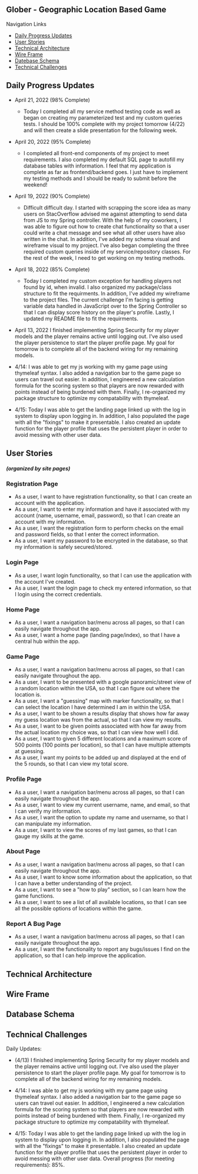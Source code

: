 ## Glober - Geographic Location Based Game

Navigation Links
- [Daily Progress Updates](#Daily-Progress)
- [User Stories](#User-Stories)
- [Technical Architecture](#Technical-Architecture)
- [Wire Frame](#Wire-Frame)
- [Datebase Schema](#Datebase-Schema)
- [Technical Challenges](#Technical-Challenges)

## Daily Progress Updates

- April 21, 2022 (98% Complete)
  - Today I completed all my service method testing code as well as began on creating my parameterized test and my custom queries tests. I should be 100% complete with my project tomorrow (4/22) and will then create a slide presentation for the following week.

- April 20, 2022 (95% Complete)
  - I completed all front-end components of my project to meet requirements. I also completed my default SQL page to autofill my database tables with information. I feel that my application is complete as far as frontend/backend goes. I just have to implement my testing methods and I should be ready to submit before the weekend!

- April 19, 2022 (90% Complete)
  - Difficult difficult day. I started with scrapping the score idea as many users on StacOverflow advised me against attempting to send data from JS to my Spring controller. With the help of my coworkers, I was able to figure out how to create chat functionality so that a user could write a chat message and see what all other users have also written in the chat. In addition, I've added my schema visual and wireframe visual to my project. I've also began completing the three required custom queries inside of my service/repository classes. For the rest of the week, I need to get working on my testing methods.

- April 18, 2022 (85% Complete)  
  - Today I completed my custom exception for handling players not found by id, when invalid. I also organized my package/class structure to fit the requirments. In addition, I've added my wireframe to the project files. The current challenge I'm facing is getting variable data handled in JavaScript over to the Spring Controller so that I can display score history on the player's profile. Lastly, I updated my README file to fit the requirments.

- April 13, 2022  I finished implementing Spring Security for my player models and the player remains active until logging out. I've also used the player persistence to start the
player profile page. My goal for tomorrow is to complete all of the backend wiring for my remaining models.

- 4/14: I was able to get my js working with my game page using thymeleaf syntax. I also added a navigation bar to the game page so users can travel out easier. In 
addition, I engineered a new calculation formula for the scoring system so that players are now rewarded with points instead of being burdened with them. Finally, I 
re-organized my package structure to optimize my compatability with thymeleaf.

- 4/15: Today I was able to get the landing page linked up with the log in system to display upon logging in. In addition, I also populated the page with all the 
"fixings" to make it presentable. I also created an update function for the player profile that uses the persistent player in order to avoid messing with other user data.

## User Stories
##### (organized by site pages)

### Registration Page
- As a user, I want to have registration functionality, so that I can create an account with the application.
- As a user, I want to enter my information and have it associated with my account (name, username, email, password), so that I can create an account with my information.
- As a user, I want the registration form to perform checks on the email and password fields, so that I enter the correct information.
- As a user, I want my password to be encrypted in the database, so that my information is safely secured/stored.

### Login Page
- As a user, I want login functionality, so that I can use the application with the account I've created.
- As a user, I want the login page to check my entered information, so that I login using the correct credentials.

### Home Page
- As a user, I want a navigation bar/menu across all pages, so that I can easily navigate throughout the app.
- As a user, I want a home page (landing page/index), so that I have a central hub within the app.

### Game Page
- As a user, I want a navigation bar/menu across all pages, so that I can easily navigate throughout the app.
- As a user, I want to be presented with a google panoramic/street view of a random location within the USA, so that I can figure out where the location is.
- As a user, I want a "guessing" map with marker functionality, so that I can select the location I have determined I am in within the USA.
- As a user, I want to be shown a results display that shows how far away my guess location was from the actual, so that I can view my results.
- As a user, I want to be given points associated with how far away from the actual location my choice was, so that I can view how well I did.
- As a user, I want to given 5 different locations and a maximum score of 500 points (100 points per location), so that I can have multiple attempts at guessing.
- As a user, I want my points to be added up and displayed at the end of the 5 rounds, so that I can view my total score.

### Profile Page
- As a user, I want a navigation bar/menu across all pages, so that I can easily navigate throughout the app.
- As a user, I want to view my current username, name, and email, so that I can verify my information.
- As a user, I want the option to update my name and username, so that I can manipulate my information.
- As a user, I want to view the scores of my last games, so that I can gauge my skills at the game.

### About Page
- As a user, I want a navigation bar/menu across all pages, so that I can easily navigate throughout the app.
- As a user, I want to know some information about the application, so that I can have a better understanding of the project.
- As a user, I want to see a "how to play" section, so I can learn how the game functions.
- As a user, I want to see a list of all available locations, so that I can see all the possible options of locations within the game.

### Report A Bug Page
- As a user, I want a navigation bar/menu across all pages, so that I can easily navigate throughout the app.
- As a user, I want the functionality to report any bugs/issues I find on the application, so that I can help improve the application.

## Technical Architecture


## Wire Frame


## Database Schema


## Technical Challenges


Daily Updates:

- (4/13) I finished implementing Spring Security for my player models and the player remains active until logging out. I've also used the player persistence to start the
player profile page. My goal for tomorrow is to complete all of the backend wiring for my remaining models.

- 4/14: I was able to get my js working with my game page using thymeleaf syntax. I also added a navigation bar to the game page so users can travel out easier. In 
addition, I engineered a new calculation formula for the scoring system so that players are now rewarded with points instead of being burdened with them. Finally, I 
re-organized my package structure to optimize my compatability with thymeleaf.

- 4/15: Today I was able to get the landing page linked up with the log in system to display upon logging in. In addition, I also populated the page with all the 
"fixings" to make it presentable. I also created an update function for the player profile that uses the persistent player in order to avoid messing with other user data.
Overall progress (for meeting requirements): 85%.
